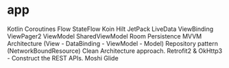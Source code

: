 # app

Kotlin <l>
Coroutines
Flow
StateFlow
Koin 
Hilt
JetPack
LiveData 
ViewBinding 
ViewPager2 
ViewModel 
SharedViewModel 
Room Persistence 
MVVM Architecture (View - DataBinding - ViewModel - Model)
Repository pattern (NetworkBoundResource)
Clean Architecture approach.
Retrofit2 & OkHttp3 - Construct the REST APIs.
Moshi 
Glide 

